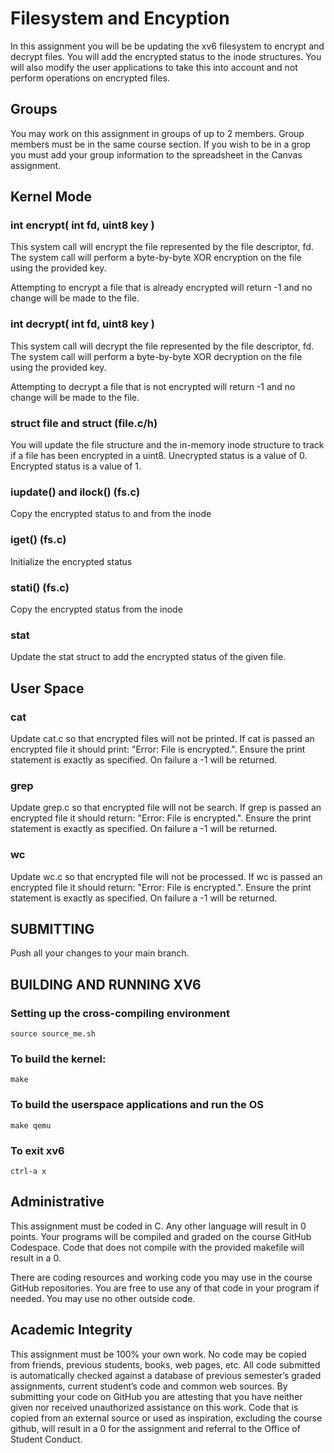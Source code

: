 # Filesystem and Encyption
In this assignment you will be be updating the xv6 filesystem to encrypt and decrypt files.  You will add the encrypted status to the inode structures.  You will also modify the user applications to take this into account and not perform operations on encrypted files.

## Groups
You may work on this assignment in groups of up to 2 members. Group members must be in the same course section.  If you wish to be in a grop you must add your group information to the spreadsheet in the Canvas assignment.

## Kernel Mode

### int encrypt(  int fd, uint8 key )
This system call will encrypt the file represented by the file descriptor, fd.  The system call will perform a byte-by-byte XOR encryption on the file using the provided key. 

Attempting to encrypt a file that is already encrypted will return -1 and no change will be made to the file.

### int decrypt(  int fd, uint8 key )
This system call will decrypt the file represented by the file descriptor, fd.  The system call will perform a byte-by-byte XOR decryption on the file using the provided key.  

Attempting to decrypt a file that is not encrypted will return -1 and no change will be made to the file.

### struct file and struct (file.c/h)
You will update the file structure and the in-memory inode structure to track if a file has been encrypted in a uint8.  Unecrypted status is a value of 0.  Encrypted status is a value of 1.  

### iupdate() and ilock() (fs.c)
Copy the encrypted status to and from the inode

### iget() (fs.c)
Initialize the encrypted status 

### stati() (fs.c)
Copy the encrypted status from the inode

### stat
Update the stat struct to add the encrypted status of the given file.

## User Space

### cat
Update cat.c so that encrypted files will not be printed. If cat is passed an encrypted file it should print: "Error: File is encrypted.". Ensure the print statement is exactly as specified. On failure a -1 will be returned.

### grep
Update grep.c so that encrypted file will not be search. If grep is passed an encrypted file it should return: "Error: File is encrypted.". Ensure the print statement is exactly as specified.  On failure a -1 will be returned.

### wc
Update wc.c so that encrypted file will not be processed. If wc is passed an encrypted file it should return: "Error: File is encrypted.". Ensure the print statement is exactly as specified. On failure a -1 will be returned.


## SUBMITTING

Push all your changes to your main branch.  

## BUILDING AND RUNNING XV6

### Setting up the cross-compiling environment
```
source source_me.sh
```

### To build the kernel:
```
make
```

### To build the userspace applications and run the OS
```
make qemu
```

### To exit xv6
```
ctrl-a x
```

## Administrative

This assignment must be coded in C. Any other language will result in 0 points. Your programs will be compiled and graded on the course GitHub Codespace. Code that does not compile with the provided makefile will result in a 0.

There are coding resources and working code you may use in the course GitHub repositories.  You are free to use any of that code in your program if needed. You may use no other outside code.

## Academic Integrity
This assignment must be 100% your own work. No code may be copied from friends,  previous students, books, web pages, etc. All code submitted is automatically checked 
against a database of previous semester’s graded assignments, current student’s code and common web sources. By submitting your code on GitHub you are attesting that 
you have neither given nor received unauthorized assistance on this work. Code that is copied from an external source or used as inspiration, excluding the 
course github, will result in a 0 for the assignment and referral to the Office of Student Conduct.


